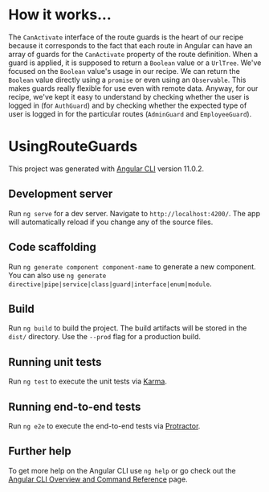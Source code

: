 # How it works...

The `CanActivate` interface of the route guards is the heart of our recipe because it corresponds to the fact that each route in Angular can have an array of guards for the `CanActivate` property of the route definition. When a guard is applied, it is supposed to return a `Boolean` value or a `UrlTree`. We've focused on the `Boolean` value's usage in our recipe. We can return the `Boolean` value directly using a `promise` or even using an `Observable`. This makes guards really flexible for use even with remote data. Anyway, for our recipe, we've kept it easy to understand by checking whether the user is logged in (for `AuthGuard`) and by checking whether the expected type of user is logged in for the particular routes (`AdminGuard` and `EmployeeGuard`).

# UsingRouteGuards

This project was generated with [Angular CLI](https://github.com/angular/angular-cli) version 11.0.2.

## Development server

Run `ng serve` for a dev server. Navigate to `http://localhost:4200/`. The app will automatically reload if you change any of the source files.

## Code scaffolding

Run `ng generate component component-name` to generate a new component. You can also use `ng generate directive|pipe|service|class|guard|interface|enum|module`.

## Build

Run `ng build` to build the project. The build artifacts will be stored in the `dist/` directory. Use the `--prod` flag for a production build.

## Running unit tests

Run `ng test` to execute the unit tests via [Karma](https://karma-runner.github.io).

## Running end-to-end tests

Run `ng e2e` to execute the end-to-end tests via [Protractor](http://www.protractortest.org/).

## Further help

To get more help on the Angular CLI use `ng help` or go check out the [Angular CLI Overview and Command Reference](https://angular.io/cli) page.
